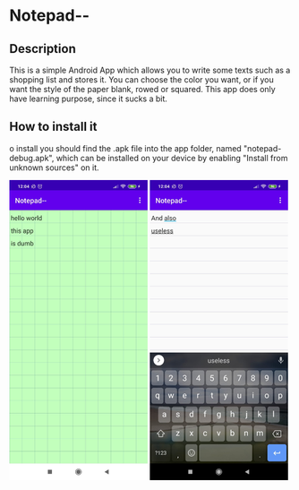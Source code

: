 # Notepad--
## Description
This is a simple Android App which allows you to write some texts such as a shopping list and stores it.
You can choose the color you want, or if you want the style of the paper blank, rowed or squared. This app does only have learning purpose, since it sucks a bit.

## How to install it
o install you should find the .apk file into the app folder, named "notepad-debug.apk", which can be installed on your device by enabling "Install from unknown sources" on it.

<img src="screen1.jpeg" width="49%" alt="Screenshots of App #1"> <img src="screen2.jpeg" width="49%" alt="Screenshots of App #2">

